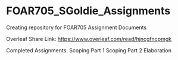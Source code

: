 # FOAR705_SGoldie_Assignments
Creating repository for FOAR705 Assignment Documents

Overleaf Share Link: https://www.overleaf.com/read/hjncgfncpmgk

Completed Assignments:
Scoping Part 1
Scoping Part 2
Elaboration
